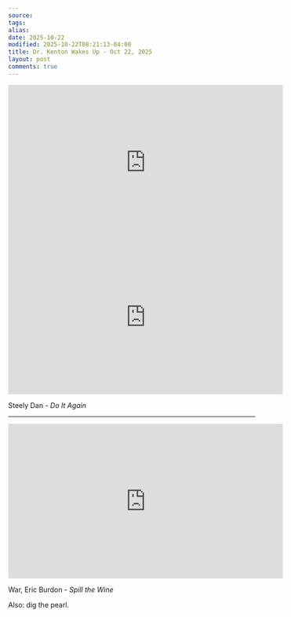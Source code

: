 ```yaml
---
source:
tags:
alias:
date: 2025-10-22
modified: 2025-10-22T08:21:13-04:00
title: Dr. Kenton Wakes Up - Oct 22, 2025
layout: post
comments: true
---
```


  

<iframe width="560" height="315" src="https://www.youtube.com/embed/UFaQ4eaOz1M" title="YouTube video player" frameborder="0" allow="accelerometer; autoplay; clipboard-write; encrypted-media; gyroscope; picture-in-picture; web-share" allowfullscreen></iframe>

<!-- <img src="{{site.baseurl}}/images/[REPLACE]" width="560"> -->

<iframe width="560" height="315" src="https://www.youtube.com/embed/yCgHTmv4YU8?si=pBqEgnA7dtKDqHU1" title="YouTube video player" frameborder="0" allow="accelerometer; autoplay; clipboard-write; encrypted-media; gyroscope; picture-in-picture; web-share" referrerpolicy="strict-origin-when-cross-origin" allowfullscreen></iframe>

Steely Dan - *Do It Again*


---

<iframe width="560" height="315" src="https://www.youtube.com/embed/MYCRIykylOc?si=nf9HcuehhgRaycv5" title="YouTube video player" frameborder="0" allow="accelerometer; autoplay; clipboard-write; encrypted-media; gyroscope; picture-in-picture; web-share" referrerpolicy="strict-origin-when-cross-origin" allowfullscreen></iframe>

War, Eric Burdon - *Spill the Wine*

Also: dig the pearl.